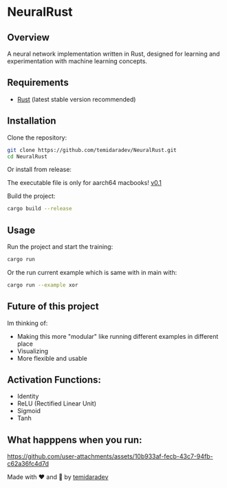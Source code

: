 # NeuralRust

## Overview

A neural network implementation written in Rust, designed for learning and experimentation with machine learning concepts.

## Requirements

- [Rust](https://www.rust-lang.org/) (latest stable version recommended)

## Installation

Clone the repository:

```sh
git clone https://github.com/temidaradev/NeuralRust.git
cd NeuralRust
```

Or install from release:

The executable file is only for aarch64 macbooks!
[v0.1](https://github.com/temidaradev/NeuralRust/releases/tag/v0.1)

Build the project:

```sh
cargo build --release
```

## Usage

Run the project and start the training:

```sh
cargo run
```

Or the run current example which is same with in main with:

```sh
cargo run --example xor
```

## Future of this project

Im thinking of:

- Making this more "modular" like running different examples in different place
- Visualizing
- More flexible and usable

## Activation Functions:

- Identity
- ReLU (Rectified Linear Unit)
- Sigmoid
- Tanh

## What happpens when you run:

https://github.com/user-attachments/assets/10b933af-fecb-43c7-94fb-c62a36fc4d7d

Made with ❤️ and 🦀 by [temidaradev](https://temidara.dev)
